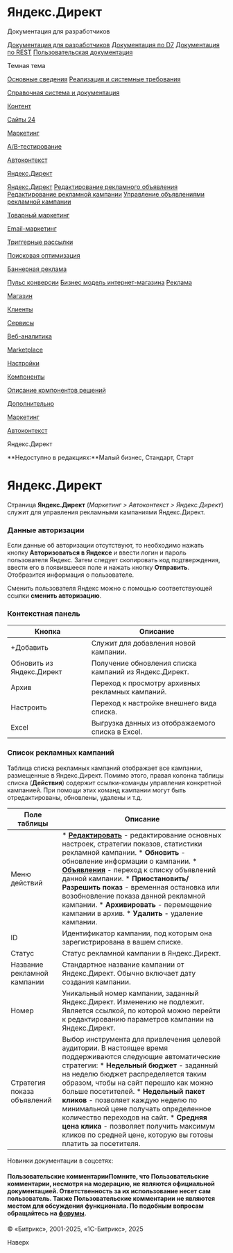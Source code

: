 # Яндекс.Директ

Документация для разработчиков

[Документация для разработчиков](https://dev.1c-bitrix.ru/api_help/)
[Документация по D7](https://dev.1c-bitrix.ru/api_d7/)
[Документация по REST](https://dev.1c-bitrix.ru/rest_help/)
[Пользовательская документация](https://dev.1c-bitrix.ru/user_help/)

Темная тема

[Основные сведения](/user_help/index.php)
[Реализация и системные требования](/user_help/reqintro.php)

[Справочная система и документация](/user_help/help/index.php)

[Контент](/user_help/content/index.php)

[Сайты 24](/user_help/sites24/index.php)

[Маркетинг](/user_help/marketing/index.php)

[A/B-тестирование](/user_help/marketing/ab_testing/index.php)

[Автоконтекст](/user_help/marketing/context_adv/index.php)

[Яндекс.Директ](/user_help/marketing/context_adv/yandex_direkt/index.php)

[Яндекс.Директ](/user_help/marketing/context_adv/yandex_direkt/seo_search_yandex_direct.php)
[Редактирование рекламного объявления](/user_help/marketing/context_adv/yandex_direkt/seo_search_yandex_direct_banner_edit.php)
[Редактирование рекламной кампании](/user_help/marketing/context_adv/yandex_direkt/seo_search_yandex_direct_edit.php)
[Управление объявлениями рекламной кампании](/user_help/marketing/context_adv/yandex_direkt/seo_search_yandex_direct_banner.php)

[Товарный маркетинг](/user_help/marketing/discounts/index.php)

[Email-маркетинг](/user_help/marketing/sender/index.php)

[Триггерные рассылки](/user_help/marketing/triggered_emails/index.php)

[Поисковая оптимизация](/user_help/marketing/seo/index.php)

[Баннерная реклама](/user_help/marketing/advertising/index.php)

[Пульс конверсии](/user_help/marketing/conversion_pulse.php)
[Бизнес модель интернет-магазина](/user_help/marketing/web_store_business_model.php)
[Реклама](/user_help/marketing/ads.php)

[Магазин](/user_help/store/index.php)

[Клиенты](/user_help/clients/index.php)

[Сервисы](/user_help/service/index.php)

[Веб-аналитика](/user_help/statistic/index.php)

[Marketplace](/user_help/marketplace/index.php)

[Настройки](/user_help/settings/index.php)

[Компоненты](/user_help/components/index.php)

[Описание компонентов решений](/user_help/description_decisions/index.php)

[Дополнительно](/user_help/additional/index.php)

[Маркетинг](/user_help/marketing/index.php)

[Автоконтекст](/user_help/marketing/context_adv/index.php)

Яндекс.Директ

**Недоступно в редакциях:**Малый бизнес, Стандарт, Старт

# Яндекс.Директ

Страница **Яндекс.Директ** (*Маркетинг > Автоконтекст > Яндекс.Директ*) служит для управления рекламными кампаниями Яндекс.Директ.

  

### Данные авторизации

Если данные об авторизации отсутствуют, то необходимо нажать кнопку **Авторизоваться в Яндексе** и ввести логин и пароль пользователя Яндекс. Затем следует скопировать код подтверждения, ввести его в появившееся поле и нажать кнопку **Отправить**. Отобразится информация о пользователе.

Сменить пользователя Яндекс можно с помощью соответствующей ссылки **сменить авторизацию**.

### Контекстная панель

| Кнопка | Описание |
| --- | --- |
| +Добавить | Служит для добавления новой кампании. |
| Обновить из Яндекс.Директ | Получение обновления списка кампаний из Яндекс.Директ. |
| Архив | Переход к просмотру архивных рекламных кампаний. |
| Настроить | Переход к настройке внешнего вида списка. |
| Excel | Выгрузка данных из отображаемого списка в Excel. |

### Список рекламных кампаний

Таблица списка рекламных кампаний отображает все кампании, размещенные в Яндекс.Директ. Помимо этого, правая колонка таблицы списка (**Действия**) содержит ссылки-команды управления конкретной кампанией. При помощи этих команд кампании могут быть отредактированы, обновлены, удалены и т.д.

| Поле таблицы | Описание |
| --- | --- |
| Меню действий | * **[Редактировать](http://dev.1c-bitrix.ru/user_help/marketing/context_adv/yandex_direkt/seo_search_yandex_direct_edit.php)** - редактирование основных настроек, стратегии показов, статистики рекламной кампании. * **Обновить** - обновление информации о кампании. * **[Объявления](http://dev.1c-bitrix.ru/user_help/marketing/context_adv/yandex_direkt/seo_search_yandex_direct_banner.php)** - переход к списку объявлений данной кампании. * **Приостановить/Разрешить показ** - временная остановка или возобновление показа данной рекламной кампании. * **Архивировать** - перемещение кампании в архив. * **Удалить** - удаление кампании. |
| ID | Идентификатор кампании, под которым она зарегистрирована в вашем списке. |
| Статус | Статус рекламной кампании в Яндекс.Директ. |
| Название рекламной кампании | Стандартное название кампании от Яндекс.Директ. Обычно включает дату создания кампании. |
| Номер | Уникальный номер кампании, заданный Яндекс.Директ. Изменению не подлежит. Является ссылкой, по которой можно перейти к редактированию параметров кампании на Яндекс.Директ. |
| Стратегия показа объявлений | Выбор инструмента для привлечения целевой аудитории. В настоящее время поддерживаются следующие автоматические стратегии:  * **Недельный бюджет** - заданный на неделю бюджет распределяется таким образом, чтобы на сайт перешло как можно больше посетителей. * **Недельный пакет кликов** - позволяет каждую неделю по минимальной цене получать определенное количество переходов на сайт. * **Средняя цена клика**  - позволяет получить максимум кликов по средней цене, которую вы готовы платить за посетителя.  | Обновлено | Дата и время обновления кампании. | | Объявления | Количество объявлений в данной рекламной кампании. Клик по цифре позволяет перейти к списку объявлений, клик по плюсу - к добавлению объявления. | | Показ разрешен | Индикатор активности данной рекламной кампании, переключается с помощью пункта меню действий Приостановить/Разрешить показ. | | Расходы, у.е. | Сумма средств, зачисленных на баланс кампании за время ее существования. | | Остаток, у.е. | Текущий баланс кампании. | | Показы | Количество показов за время существования кампании. | | Клики | Количество кликов за время существования кампании. | | Кнопка **Обновить** | Обновляет информацию о кампании. Двойной клик позволяет перейти к редактированию рекламной кампании. | |

Новинки документации в соцсетях:

#### Пользовательские комментарииПомните, что Пользовательские комментарии, несмотря на модерацию, не являются официальной документацией. Ответственность за их использование несет сам пользователь. Также Пользовательские комментарии не являются местом для обсуждения функционала. По подобным вопросам обращайтесь на [форумы](http://dev.1c-bitrix.ru/community/forums/group1/).

© «Битрикс», 2001-2025, «1С-Битрикс», 2025

Наверх